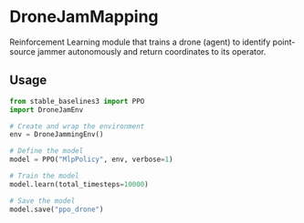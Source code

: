 # DroneJamMapping
Reinforcement Learning module that trains a drone (agent) to identify point-source jammer autonomously and return coordinates to its operator. 

## Usage

```python
from stable_baselines3 import PPO
import DroneJamEnv

# Create and wrap the environment
env = DroneJammingEnv()

# Define the model
model = PPO("MlpPolicy", env, verbose=1)

# Train the model
model.learn(total_timesteps=10000)

# Save the model
model.save("ppo_drone")

